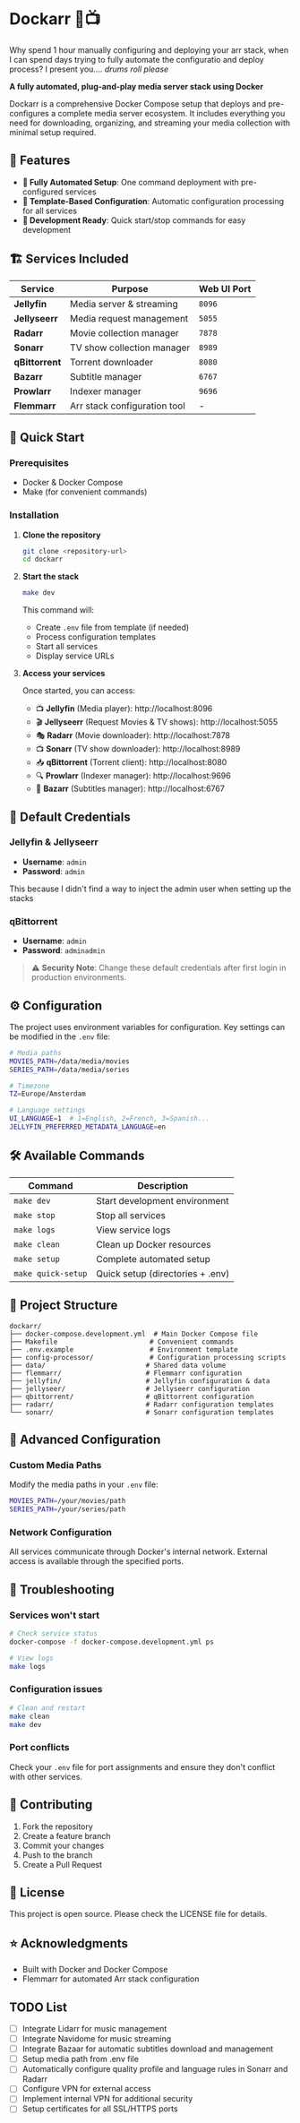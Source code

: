 
# Dockarr 🐳📺

Why spend 1 hour manually configuring and deploying your arr stack, when I can spend days trying to fully automate the configuratio and deploy process?
I present you.... *drums roll please*

**A fully automated, plug-and-play media server stack using Docker**

Dockarr is a comprehensive Docker Compose setup that deploys and pre-configures a complete media server ecosystem. It includes everything you need for downloading, organizing, and streaming your media collection with minimal setup required.

## 🌟 Features

- **🔄 Fully Automated Setup**: One command deployment with pre-configured services
- **🔧 Template-Based Configuration**: Automatic configuration processing for all services
- **🚀 Development Ready**: Quick start/stop commands for easy development

## 🏗️ Services Included

| Service | Purpose | Web UI Port |
|---------|---------|-------------|
| **Jellyfin** | Media server & streaming | `8096` |
| **Jellyseerr** | Media request management | `5055` |
| **Radarr** | Movie collection manager | `7878` |
| **Sonarr** | TV show collection manager | `8989` |
| **qBittorrent** | Torrent downloader | `8080` |
| **Bazarr** | Subtitle manager | `6767` |
| **Prowlarr** | Indexer manager | `9696` |
| **Flemmarr** | Arr stack configuration tool | - |

## 🚀 Quick Start

### Prerequisites
- Docker & Docker Compose
- Make (for convenient commands)

### Installation

1. **Clone the repository**
   ```bash
   git clone <repository-url>
   cd dockarr
   ```

2. **Start the stack**
   ```bash
   make dev
   ```
   
   This command will:
   - Create `.env` file from template (if needed)
   - Process configuration templates
   - Start all services
   - Display service URLs

3. **Access your services**
   
   Once started, you can access:
   - 📺 **Jellyfin** (Media player): http://localhost:8096
	- 🎬 **Jellyseerr** (Request Movies & TV shows): http://localhost:5055
	- 🎭 **Radarr** (Movie downloader): http://localhost:7878
	- 📺 **Sonarr** (TV show downloader): http://localhost:8989
	- 📥 **qBittorrent** (Torrent client): http://localhost:8080
	- 🔍 **Prowlarr** (Indexer manager): http://localhost:9696
	- 🎯 **Bazarr** (Subtitles manager): http://localhost:6767

## 🔑 Default Credentials

### Jellyfin & Jellyseerr
- **Username**: `admin`
- **Password**: `admin`

This because I didn't find a way to inject the admin user when setting up the stacks

### qBittorrent
- **Username**: `admin`  
- **Password**: `adminadmin`

> ⚠️ **Security Note**: Change these default credentials after first login in production environments.

## ⚙️ Configuration

The project uses environment variables for configuration. Key settings can be modified in the `.env` file:

```bash
# Media paths
MOVIES_PATH=/data/media/movies
SERIES_PATH=/data/media/series

# Timezone
TZ=Europe/Amsterdam

# Language settings
UI_LANGUAGE=1  # 1=English, 2=French, 3=Spanish...
JELLYFIN_PREFERRED_METADATA_LANGUAGE=en
```

## 🛠️ Available Commands

| Command | Description |
|---------|-------------|
| `make dev` | Start development environment |
| `make stop` | Stop all services |
| `make logs` | View service logs |
| `make clean` | Clean up Docker resources |
| `make setup` | Complete automated setup |
| `make quick-setup` | Quick setup (directories + .env) |

## 📁 Project Structure

```
dockarr/
├── docker-compose.development.yml  # Main Docker Compose file
├── Makefile                       # Convenient commands
├── .env.example                   # Environment template
├── config-processor/              # Configuration processing scripts
├── data/                         # Shared data volume
├── flemmarr/                     # Flemmarr configuration
├── jellyfin/                     # Jellyfin configuration & data
├── jellyseer/                    # Jellyseerr configuration
├── qbittorrent/                  # qBittorrent configuration
├── radarr/                       # Radarr configuration templates
└── sonarr/                       # Sonarr configuration templates
```

## 🔧 Advanced Configuration

### Custom Media Paths
Modify the media paths in your `.env` file:
```bash
MOVIES_PATH=/your/movies/path
SERIES_PATH=/your/series/path
```

### Network Configuration
All services communicate through Docker's internal network. External access is available through the specified ports.

## 🐛 Troubleshooting

### Services won't start
```bash
# Check service status
docker-compose -f docker-compose.development.yml ps

# View logs
make logs
```

### Configuration issues
```bash
# Clean and restart
make clean
make dev
```

### Port conflicts
Check your `.env` file for port assignments and ensure they don't conflict with other services.

## 🤝 Contributing

1. Fork the repository
2. Create a feature branch
3. Commit your changes
4. Push to the branch
5. Create a Pull Request

## 📄 License

This project is open source. Please check the LICENSE file for details.

## ⭐ Acknowledgments

- Built with Docker and Docker Compose
- Flemmarr for automated Arr stack configuration

## TODO List
- [ ] Integrate Lidarr for music management
- [ ] Integrate Navidome for music streaming 
- [ ] Integrate Bazaar for automatic subtitles download and management
- [ ] Setup media path from .env file
- [ ] Automatically configure quality profile and language rules in Sonarr and Radarr
- [ ] Configure VPN for external access
- [ ] Implement internal VPN for additional security
- [ ] Setup certificates for all SSL/HTTPS ports